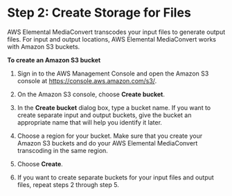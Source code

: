 # Step 2: Create Storage for Files<a name="set-up-file-locations"></a>

AWS Elemental MediaConvert transcodes your input files to generate output files\. For input and output locations, AWS Elemental MediaConvert works with Amazon S3 buckets\.

**To create an Amazon S3 bucket**

1. Sign in to the AWS Management Console and open the Amazon S3 console at [https://console\.aws\.amazon\.com/s3/](https://console.aws.amazon.com/s3/)\.

1. On the Amazon S3 console, choose **Create bucket**\.

1. In the **Create bucket** dialog box, type a bucket name\. If you want to create separate input and output buckets, give the bucket an appropriate name that will help you identify it later\.

1. Choose a region for your bucket\. Make sure that you create your Amazon S3 buckets and do your AWS Elemental MediaConvert transcoding in the same region\.

1. Choose **Create**\.

1. If you want to create separate buckets for your input files and output files, repeat steps 2 through step 5\. 